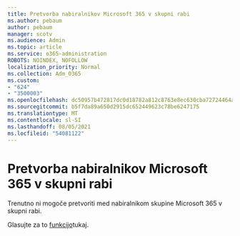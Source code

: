 ```yaml
---
title: Pretvorba nabiralnikov Microsoft 365 v skupni rabi
ms.author: pebaum
author: pebaum
manager: scotv
ms.audience: Admin
ms.topic: article
ms.service: o365-administration
ROBOTS: NOINDEX, NOFOLLOW
localization_priority: Normal
ms.collection: Adm_O365
ms.custom:
- "624"
- "3500003"
ms.openlocfilehash: dc50957b472817dc0d18782a812c8763e8ec630cba72724464a920596abaf950
ms.sourcegitcommit: b5f7da89a650d2915dc652449623c78be6247175
ms.translationtype: MT
ms.contentlocale: sl-SI
ms.lasthandoff: 08/05/2021
ms.locfileid: "54081122"
---
```

# <a name="conversion-of-microsoft-365-group-and-shared-mailboxes"></a>Pretvorba nabiralnikov Microsoft 365 v skupni rabi

Trenutno ni mogoče pretvoriti med nabiralnikom skupine Microsoft 365 v skupni rabi.

Glasujte za to [funkcijo](https://aka.ms/M365GroupToShared)tukaj.

